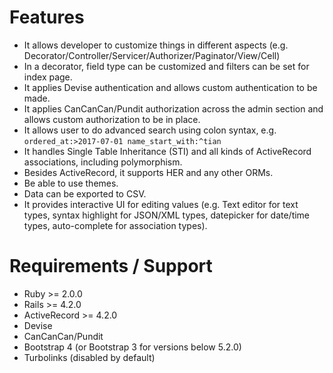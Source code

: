 # Features

- It allows developer to customize things in different aspects (e.g. Decorator/Controller/Servicer/Authorizer/Paginator/View/Cell)
- In a decorator, field type can be customized and filters can be set for index page.
- It applies Devise authentication and allows custom authentication to be made.
- It applies CanCanCan/Pundit authorization across the admin section and allows custom authorization to be in place.
- It allows user to do advanced search using colon syntax, e.g. `ordered_at:>2017-07-01 name_start_with:^tian`
- It handles Single Table Inheritance (STI) and all kinds of ActiveRecord associations, including polymorphism.
- Besides ActiveRecord, it supports HER and any other ORMs.
- Be able to use themes.
- Data can be exported to CSV.
- It provides interactive UI for editing values (e.g. Text editor for text types, syntax highlight for JSON/XML types, datepicker for date/time types, auto-complete for association types).

# Requirements / Support

- Ruby >= 2.0.0
- Rails >= 4.2.0
- ActiveRecord >= 4.2.0
- Devise
- CanCanCan/Pundit
- Bootstrap 4 (or Bootstrap 3 for versions below 5.2.0)
- Turbolinks (disabled by default)
